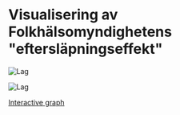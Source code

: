 # Visualisering av Folkhälsomyndighetens "eftersläpningseffekt"

![Lag](https://github.com/joelonsql/coronalyzer/blob/master/Folkhalsomyndigheten_Covid19/2020-04-18.png?raw=true "Lag")

![Lag](https://github.com/joelonsql/coronalyzer/blob/master/Folkhalsomyndigheten_Covid19/lag-2020-04-18.png?raw=true "Lag")

[Interactive graph](https://rpubs.com/purrpurr/600996)
